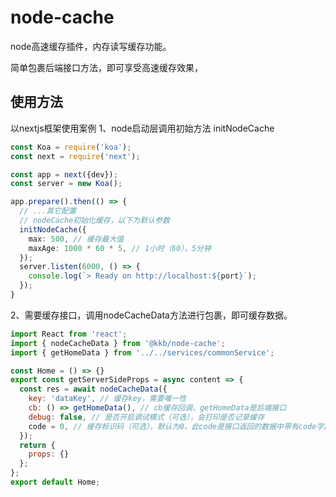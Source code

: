 # node-cache

node高速缓存插件，内存读写缓存功能。

简单包裹后端接口方法，即可享受高速缓存效果，

## 使用方法

以nextjs框架使用案例
1、node启动层调用初始方法 initNodeCache

``` ts
const Koa = require('koa');
const next = require('next');

const app = next({dev});
const server = new Koa();

app.prepare().then(() => {
  // ...其它配置
  // nodeCache初始化缓存，以下为默认参数
  initNodeCache({
    max: 500, // 缓存最大值
    maxAge: 1000 * 60 * 5, // 1小时（60），5分钟
  }); 
  server.listen(6000, () => {
    console.log(`> Ready on http://localhost:${port}`);
  }); 
}
```

2、需要缓存接口，调用nodeCacheData方法进行包裹，即可缓存数据。

``` jsx
import React from 'react';
import { nodeCacheData } from '@kkb/node-cache';
import { getHomeData } from '../../services/commonService';

const Home = () => {}
export const getServerSideProps = async content => {
  const res = await nodeCacheData({
    key: 'dataKey', // 缓存key，需要唯一性
    cb: () => getHomeData(), // cb缓存回调，getHomeData是后端接口
    debug: false, // 是否开启调试模式（可选），会打印是否记录缓存
    code = 0, // 缓存标识码（可选），默认为0，此code是接口返回的数据中带有code字段
  });
  return {
    props: {}
  };
};
export default Home;
```
